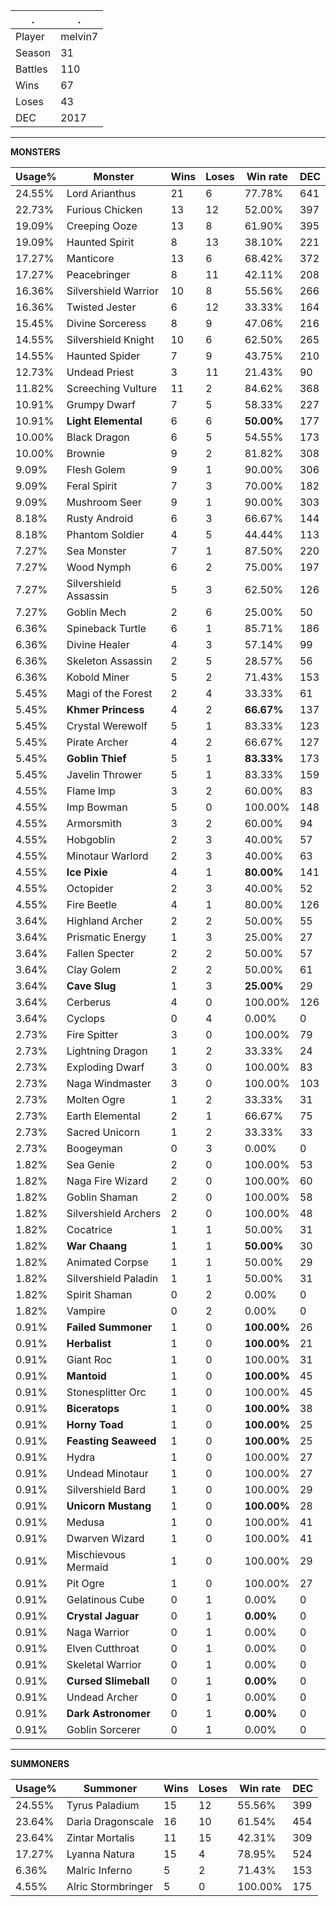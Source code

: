 .|.
|-|-
Player|melvin7
Season|31
Battles|110
Wins|67
Loses|43
DEC|2017

---
**MONSTERS**

Usage%|Monster|Wins|Loses|Win rate|DEC|
-|-|-|-|-|-|
24.55%|Lord Arianthus|21|6|77.78%|641|
22.73%|Furious Chicken|13|12|52.00%|397|
19.09%|Creeping Ooze|13|8|61.90%|395|
19.09%|Haunted Spirit|8|13|38.10%|221|
17.27%|Manticore|13|6|68.42%|372|
17.27%|Peacebringer|8|11|42.11%|208|
16.36%|Silvershield Warrior|10|8|55.56%|266|
16.36%|Twisted Jester|6|12|33.33%|164|
15.45%|Divine Sorceress|8|9|47.06%|216|
14.55%|Silvershield Knight|10|6|62.50%|265|
14.55%|Haunted Spider|7|9|43.75%|210|
12.73%|Undead Priest|3|11|21.43%|90|
11.82%|Screeching Vulture|11|2|84.62%|368|
10.91%|Grumpy Dwarf|7|5|58.33%|227|
10.91%|**Light Elemental**|6|6|**50.00%**|177|
10.00%|Black Dragon|6|5|54.55%|173|
10.00%|Brownie|9|2|81.82%|308|
9.09%|Flesh Golem|9|1|90.00%|306|
9.09%|Feral Spirit|7|3|70.00%|182|
9.09%|Mushroom Seer|9|1|90.00%|303|
8.18%|Rusty Android|6|3|66.67%|144|
8.18%|Phantom Soldier|4|5|44.44%|113|
7.27%|Sea Monster|7|1|87.50%|220|
7.27%|Wood Nymph|6|2|75.00%|197|
7.27%|Silvershield Assassin|5|3|62.50%|126|
7.27%|Goblin Mech|2|6|25.00%|50|
6.36%|Spineback Turtle|6|1|85.71%|186|
6.36%|Divine Healer|4|3|57.14%|99|
6.36%|Skeleton Assassin|2|5|28.57%|56|
6.36%|Kobold Miner|5|2|71.43%|153|
5.45%|Magi of the Forest|2|4|33.33%|61|
5.45%|**Khmer Princess**|4|2|**66.67%**|137|
5.45%|Crystal Werewolf|5|1|83.33%|123|
5.45%|Pirate Archer|4|2|66.67%|127|
5.45%|**Goblin Thief**|5|1|**83.33%**|173|
5.45%|Javelin Thrower|5|1|83.33%|159|
4.55%|Flame Imp|3|2|60.00%|83|
4.55%|Imp Bowman|5|0|100.00%|148|
4.55%|Armorsmith|3|2|60.00%|94|
4.55%|Hobgoblin|2|3|40.00%|57|
4.55%|Minotaur Warlord|2|3|40.00%|63|
4.55%|**Ice Pixie**|4|1|**80.00%**|141|
4.55%|Octopider|2|3|40.00%|52|
4.55%|Fire Beetle|4|1|80.00%|126|
3.64%|Highland Archer|2|2|50.00%|55|
3.64%|Prismatic Energy|1|3|25.00%|27|
3.64%|Fallen Specter|2|2|50.00%|57|
3.64%|Clay Golem|2|2|50.00%|61|
3.64%|**Cave Slug**|1|3|**25.00%**|29|
3.64%|Cerberus|4|0|100.00%|126|
3.64%|Cyclops|0|4|0.00%|0|
2.73%|Fire Spitter|3|0|100.00%|79|
2.73%|Lightning Dragon|1|2|33.33%|24|
2.73%|Exploding Dwarf|3|0|100.00%|83|
2.73%|Naga Windmaster|3|0|100.00%|103|
2.73%|Molten Ogre|1|2|33.33%|31|
2.73%|Earth Elemental|2|1|66.67%|75|
2.73%|Sacred Unicorn|1|2|33.33%|33|
2.73%|Boogeyman|0|3|0.00%|0|
1.82%|Sea Genie|2|0|100.00%|53|
1.82%|Naga Fire Wizard|2|0|100.00%|60|
1.82%|Goblin Shaman|2|0|100.00%|58|
1.82%|Silvershield Archers|2|0|100.00%|48|
1.82%|Cocatrice|1|1|50.00%|31|
1.82%|**War Chaang**|1|1|**50.00%**|30|
1.82%|Animated Corpse|1|1|50.00%|29|
1.82%|Silvershield Paladin|1|1|50.00%|31|
1.82%|Spirit Shaman|0|2|0.00%|0|
1.82%|Vampire|0|2|0.00%|0|
0.91%|**Failed Summoner**|1|0|**100.00%**|26|
0.91%|**Herbalist**|1|0|**100.00%**|21|
0.91%|Giant Roc|1|0|100.00%|31|
0.91%|**Mantoid**|1|0|**100.00%**|45|
0.91%|Stonesplitter Orc|1|0|100.00%|45|
0.91%|**Biceratops**|1|0|**100.00%**|38|
0.91%|**Horny Toad**|1|0|**100.00%**|25|
0.91%|**Feasting Seaweed**|1|0|**100.00%**|25|
0.91%|Hydra|1|0|100.00%|27|
0.91%|Undead Minotaur|1|0|100.00%|27|
0.91%|Silvershield Bard|1|0|100.00%|29|
0.91%|**Unicorn Mustang**|1|0|**100.00%**|28|
0.91%|Medusa|1|0|100.00%|41|
0.91%|Dwarven Wizard|1|0|100.00%|41|
0.91%|Mischievous Mermaid|1|0|100.00%|29|
0.91%|Pit Ogre|1|0|100.00%|27|
0.91%|Gelatinous Cube|0|1|0.00%|0|
0.91%|**Crystal Jaguar**|0|1|**0.00%**|0|
0.91%|Naga Warrior|0|1|0.00%|0|
0.91%|Elven Cutthroat|0|1|0.00%|0|
0.91%|Skeletal Warrior|0|1|0.00%|0|
0.91%|**Cursed Slimeball**|0|1|**0.00%**|0|
0.91%|Undead Archer|0|1|0.00%|0|
0.91%|**Dark Astronomer**|0|1|**0.00%**|0|
0.91%|Goblin Sorcerer|0|1|0.00%|0|

---
**SUMMONERS**

Usage%|Summoner|Wins|Loses|Win rate|DEC|
-|-|-|-|-|-|
24.55%|Tyrus Paladium|15|12|55.56%|399|
23.64%|Daria Dragonscale|16|10|61.54%|454|
23.64%|Zintar Mortalis|11|15|42.31%|309|
17.27%|Lyanna Natura|15|4|78.95%|524|
6.36%|Malric Inferno|5|2|71.43%|153|
4.55%|Alric Stormbringer|5|0|100.00%|175|
